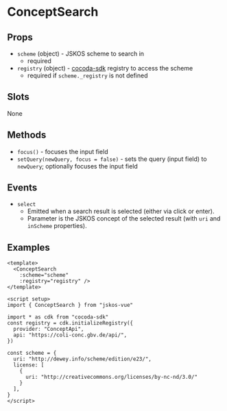# ConceptSearch

## Props
- `scheme` (object) - JSKOS scheme to search in
  - required
- `registry` (object) - [cocoda-sdk](https://github.com/gbv/cocoda-sdk) registry to access the scheme
  - required if `scheme._registry` is not defined

## Slots
None

## Methods
- `focus()` - focuses the input field
- `setQuery(newQuery, focus = false)` - sets the query (input field) to `newQuery`; optionally focuses the input field

## Events
- `select`
  - Emitted when a search result is selected (either via click or enter).
  - Parameter is the JSKOS concept of the selected result (with `uri` and `inScheme` properties).

## Examples

```vue
<template>
  <ConceptSearch
    :scheme="scheme"
    :registry="registry" />
</template>

<script setup>
import { ConceptSearch } from "jskos-vue"

import * as cdk from "cocoda-sdk"
const registry = cdk.initializeRegistry({
  provider: "ConceptApi",
  api: "https://coli-conc.gbv.de/api/",
})

const scheme = {
  uri: "http://dewey.info/scheme/edition/e23/",
  license: [
    {
      uri: "http://creativecommons.org/licenses/by-nc-nd/3.0/"
    }
  ],
}
</script>
```

<script setup>
import ConceptSearch from "../../src/components/ConceptSearch.vue"

import * as cdk from "cocoda-sdk"
const registry = cdk.initializeRegistry({
  provider: "ConceptApi",
  api: "https://coli-conc.gbv.de/api/",
})

const scheme = {
  uri: "http://dewey.info/scheme/edition/e23/",
  license: [
    {
      uri: "http://creativecommons.org/licenses/by-nc-nd/3.0/"
    }
  ],
}
</script>

<ConceptSearch
  :scheme="scheme"
  :registry="registry" />
